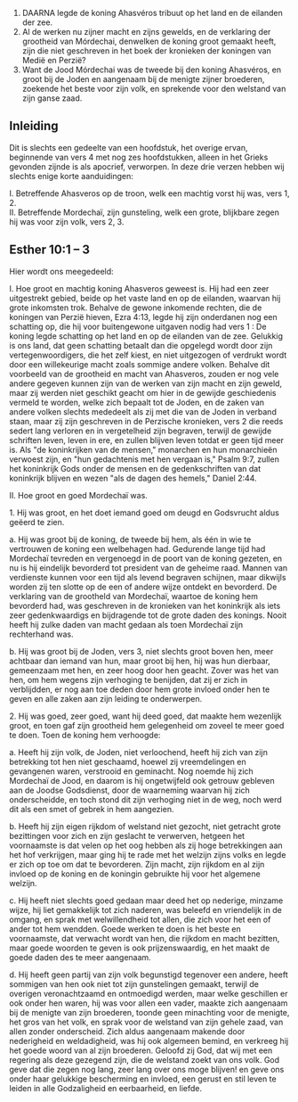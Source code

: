 1. DAARNA legde de koning Ahasvéros tribuut op het land en de eilanden der zee.
2. Al de werken nu zijner macht en zijns gewelds, en de verklaring der grootheid van Mórdechai, denwelken de koning groot gemaakt heeft, zijn die niet geschreven in het boek der kronieken der koningen van Medië en Perzië?
3. Want de Jood Mórdechai was de tweede bij den koning Ahasvéros, en groot bij de Joden en aangenaam bij de menigte zijner broederen, zoekende het beste voor zijn volk, en sprekende voor den welstand van zijn ganse zaad.

## Inleiding

Dit is slechts een gedeelte van een hoofdstuk, het overige ervan, beginnende van vers 4 met nog zes hoofdstukken, alleen in het Grieks gevonden zijnde is als apocrief, verworpen. In deze drie verzen hebben wij slechts enige korte aanduidingen:

I. Betreffende Ahasveros op de troon, welk een machtig vorst hij was, vers 1, 2.  
II. Betreffende Mordechaï, zijn gunsteling, welk een grote, blijkbare zegen hij was voor zijn volk, vers 2, 3.  

## Esther 10:1 – 3

Hier wordt ons meegedeeld:

I. Hoe groot en machtig koning Ahasveros geweest is. Hij had een zeer uitgestrekt gebied, beide op het vaste land en op de eilanden, waarvan hij grote inkomsten trok. Behalve de gewone inkomende rechten, die de koningen van Perzië hieven, Ezra 4:13, legde hij zijn onderdanen nog een schatting op, die hij voor buitengewone uitgaven nodig had vers 1 : De koning legde schatting op het land en op de eilanden van de zee. Gelukkig is ons land, dat geen schatting betaalt dan die opgelegd wordt door zijn vertegenwoordigers, die het zelf kiest, en niet uitgezogen of verdrukt wordt door een willekeurige macht zoals sommige andere volken. Behalve dit voorbeeld van de grootheid en macht van Ahasveros, zouden er nog vele andere gegeven kunnen zijn van de werken van zijn macht en zijn geweld, maar zij werden niet geschikt geacht om hier in de gewijde geschiedenis vermeld te worden, welke zich bepaalt tot de Joden, en de zaken van andere volken slechts mededeelt als zij met die van de Joden in verband staan, maar zij zijn geschreven in de Perzische kronieken, vers 2 die reeds sedert lang verloren en in vergetelheid zijn begraven, terwijl de gewijde schriften leven, leven in ere, en zullen blijven leven totdat er geen tijd meer is. Als "de koninkrijken van de mensen," monarchen en hun monarchieën verwoest zijn, en "hun gedachtenis met hen vergaan is," Psalm 9:7, zullen het koninkrijk Gods onder de mensen en de gedenkschriften van dat koninkrijk blijven en wezen "als de dagen des hemels," Daniel 2:44.

II. Hoe groot en goed Mordechaï was.

1\. Hij was groot, en het doet iemand goed om deugd en Godsvrucht aldus geëerd te zien.

a. Hij was groot bij de koning, de tweede bij hem, als één in wie te vertrouwen de koning een welbehagen had. Gedurende lange tijd had Mordechaï tevreden en vergenoegd in de poort van de koning gezeten, en nu is hij eindelijk bevorderd tot president van de geheime raad. Mannen van verdienste kunnen voor een tijd als levend begraven schijnen, maar dikwijls worden zij ten slotte op de een of andere wijze ontdekt en bevorderd. De verklaring van de grootheld van Mordechaï, waartoe de koning hem bevorderd had, was geschreven in de kronieken van het koninkrijk als iets zeer gedenkwaardigs en bijdragende tot de grote daden des konings. Nooit heeft hij zulke daden van macht gedaan als toen Mordechaï zijn rechterhand was.

b. Hij was groot bij de Joden, vers 3, niet slechts groot boven hen, meer achtbaar dan iemand van hun, maar groot bij hen, hij was hun dierbaar, gemeenzaam met hen, en zeer hoog door hen geacht. Zover was het van hen, om hem wegens zijn verhoging te benijden, dat zij er zich in verblijdden, er nog aan toe deden door hem grote invloed onder hen te geven en alle zaken aan zijn leiding te onderwerpen.

2\. Hij was goed, zeer goed, want hij deed goed, dat maakte hem wezenlijk groot, en toen gaf zijn grootheid hem gelegenheid om zoveel te meer goed te doen. Toen de koning hem verhoogde:

a. Heeft hij zijn volk, de Joden, niet verloochend, heeft hij zich van zijn betrekking tot hen niet geschaamd, hoewel zij vreemdelingen en gevangenen waren, verstrooid en geminacht. Nog noemde hij zich Mordechaï de Jood, en daarom is hij ongetwijfeld ook getrouw gebleven aan de Joodse Godsdienst, door de waarneming waarvan hij zich onderscheidde, en toch stond dit zijn verhoging niet in de weg, noch werd dit als een smet of gebrek in hem aangezien.

b. Heeft hij zijn eigen rijkdom of welstand niet gezocht, niet getracht grote bezittingen voor zich en zijn geslacht te verwerven, hetgeen het voornaamste is dat velen op het oog hebben als zij hoge betrekkingen aan het hof verkrijgen, maar ging hij te rade met het welzijn zijns volks en legde er zich op toe om dat te bevorderen. Zijn macht, zijn rijkdom en al zijn invloed op de koning en de koningin gebruikte hij voor het algemene welzijn.

c. Hij heeft niet slechts goed gedaan maar deed het op nederige, minzame wijze, hij liet gemakkelijk tot zich naderen, was beleefd en vriendelijk in de omgang, en sprak met welwillendheid tot allen, die zich voor het een of ander tot hem wendden. Goede werken te doen is het beste en voornaamste, dat verwacht wordt van hen, die rijkdom en macht bezitten, maar goede woorden te geven is ook prijzenswaardig, en het maakt de goede daden des te meer aangenaam.

d. Hij heeft geen partij van zijn volk begunstigd tegenover een andere, heeft sommigen van hen ook niet tot zijn gunstelingen gemaakt, terwijl de overigen veronachtzaamd en ontmoedigd werden, maar welke geschillen er ook onder hen waren, hij was voor allen een vader, maakte zich aangenaam bij de menigte van zijn broederen, toonde geen minachting voor de menigte, het gros van het volk, en sprak voor de welstand van zijn gehele zaad, van allen zonder onderscheid. Zich aldus aangenaam makende door nederigheid en weldadigheid, was hij ook algemeen bemind, en verkreeg hij het goede woord van al zijn broederen. Geloofd zij God, dat wij met een regering als deze gezegend zijn, die de welstand zoekt van ons volk. God geve dat die zegen nog lang, zeer lang over ons moge blijven! en geve ons onder haar gelukkige bescherming en invloed, een gerust en stil leven te leiden in alle Godzaligheid en eerbaarheid, en liefde.


 
